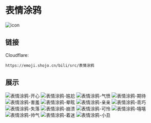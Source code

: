 # 表情涂鸦
![icon](https://emoji.shojo.cn/bili/src/表情涂鸦/icon.png)
## 链接
Cloudflare:
```
https://emoji.shojo.cn/bili/src/表情涂鸦
```
## 展示
![表情涂鸦-开心](https://emoji.shojo.cn/bili/src/表情涂鸦/表情涂鸦-开心.png)
![表情涂鸦-尴尬](https://emoji.shojo.cn/bili/src/表情涂鸦/表情涂鸦-尴尬.png)
![表情涂鸦-气愤](https://emoji.shojo.cn/bili/src/表情涂鸦/表情涂鸦-气愤.png)
![表情涂鸦-期待](https://emoji.shojo.cn/bili/src/表情涂鸦/表情涂鸦-期待.png)
![表情涂鸦-害羞](https://emoji.shojo.cn/bili/src/表情涂鸦/表情涂鸦-害羞.png)
![表情涂鸦-晕眩](https://emoji.shojo.cn/bili/src/表情涂鸦/表情涂鸦-晕眩.png)
![表情涂鸦-亲亲](https://emoji.shojo.cn/bili/src/表情涂鸦/表情涂鸦-亲亲.png)
![表情涂鸦-乖巧](https://emoji.shojo.cn/bili/src/表情涂鸦/表情涂鸦-乖巧.png)
![表情涂鸦-失落](https://emoji.shojo.cn/bili/src/表情涂鸦/表情涂鸦-失落.png)
![表情涂鸦-崩溃](https://emoji.shojo.cn/bili/src/表情涂鸦/表情涂鸦-崩溃.png)
![表情涂鸦-可怜](https://emoji.shojo.cn/bili/src/表情涂鸦/表情涂鸦-可怜.png)
![表情涂鸦-嘻嘻](https://emoji.shojo.cn/bili/src/表情涂鸦/表情涂鸦-嘻嘻.png)
![表情涂鸦-帅气](https://emoji.shojo.cn/bili/src/表情涂鸦/表情涂鸦-帅气.png)
![表情涂鸦-着迷](https://emoji.shojo.cn/bili/src/表情涂鸦/表情涂鸦-着迷.png)
![表情涂鸦-小丑](https://emoji.shojo.cn/bili/src/表情涂鸦/表情涂鸦-小丑.png)
